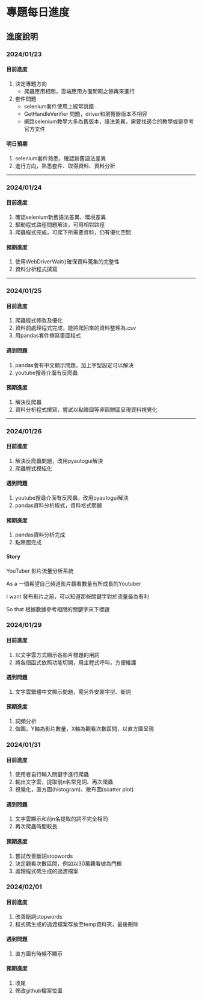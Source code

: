# 專題每日進度
## 進度說明
### 2024/01/23
#### 目前進度
1. 決定專題方向
   - 爬蟲應用相關，雲端應用方面閒暇之餘再來進行
2. 套件問題
   - selenium套件使用上經常跳錯
   - GetHandleVerifier 問題，driver和瀏覽器版本不相容
   - 網路selenium教學大多為舊版本，語法差異，需要找適合的教學或是參考官方文件
#### 明日預期
1. selenium套件熟悉，確認新舊語法差異
2. 進行方向，熟悉套件、取得資料、資料分析

***

### 2024/01/24
#### 目前進度
1. 確認selenium新舊語法差異、環境差異
2. 驅動程式路徑問題解決，可用相對路徑
3. 爬蟲程式完成，可爬下所需要資料，仍有優化空間
#### 預期進度
1. 使用WebDriverWait()確保資料蒐集的完整性
2. 資料分析程式撰寫

***

### 2024/01/25
#### 目前進度
1. 爬蟲程式修改及優化
2. 資料前處理程式完成，能將爬回來的資料整理為.csv
3. 用pandas套件撰寫畫圖程式
#### 遇到問題
1. pandas會有中文顯示問題，加上字型設定可以解決
2. youtube搜尋介面有反爬蟲
#### 預期進度
1. 解決反爬蟲
2. 資料分析程式撰寫，嘗試以點陣圖等非圓餅圖呈現資料視覺化

***

### 2024/01/26
#### 目前進度
1. 解決反爬蟲問題，改用pyautogui解決
2. 爬蟲程式模組化
#### 遇到問題
1. youtube搜尋介面有反爬蟲，改用pyautogui解決
2. pandas資料分析程式，資料格式問題
#### 預期進度
1. pandas資料分析完成
2. 點陣圖完成


#### Story 
YouTuber 影片流量分析系統

As a
一個希望自己頻道影片觀看數量有所成長的Youtuber

I want
發布影片之前，可以知道那些關鍵字對於流量最為有利

So that
根據數據參考相關的關鍵字來下標題

### 2024/01/29
#### 目前進度
1. 以文字雲方式顯示各影片標題的用詞
2. 將各個函式依照功能切開，用主程式呼叫，方便維護
#### 遇到問題
1. 文字雲繁體中文顯示問題，需另外安裝字型、斷詞
#### 預期進度
1. 詞頻分析
2. 做圖，Y軸為影片數量，X軸為觀看次數區間，以直方圖呈現

### 2024/01/31
#### 目前進度
1. 使用者自行輸入關鍵字進行爬蟲
2. 輸出文字雲，提取前n名常見詞、再次爬蟲
3. 視覺化，直方圖(histogram)、散布圖(scatter plot)

#### 遇到問題
1. 文字雲顯示和前n名提取的詞不完全相同
2. 再次爬蟲時間較長

#### 預期進度
1. 嘗試改善斷詞stopwords
2. 決定觀看次數區間，例如以30萬觀看做為門檻
3. 處理程式碼生成的過渡檔案

### 2024/02/01
#### 目前進度
1. 改善斷詞stopwords
2. 程式碼生成的過渡檔案存放至temp資料夾，最後刪除

#### 遇到問題
1. 直方圖有時候不顯示

#### 預期進度
1. 收尾
2. 修改github檔案位置